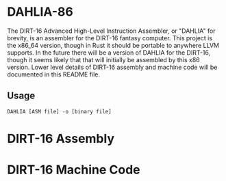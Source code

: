 # DAHLIA-86
The DIRT-16 Advanced High-Level Instruction Assembler, or "DAHLIA" for brevity, is an assembler for the DIRT-16 fantasy computer. This project is the x86_64 version, though in Rust it should be portable to anywhere LLVM supports. In the future there will be a version of DAHLIA for the DIRT-16, though it seems likely that that will initially be assembled by this x86 version. Lower level details of DIRT-16 assembly and machine code will be documented in this README file.

## Usage
`DAHLIA [ASM file] -o [binary file]`

# DIRT-16 Assembly

# DIRT-16 Machine Code
